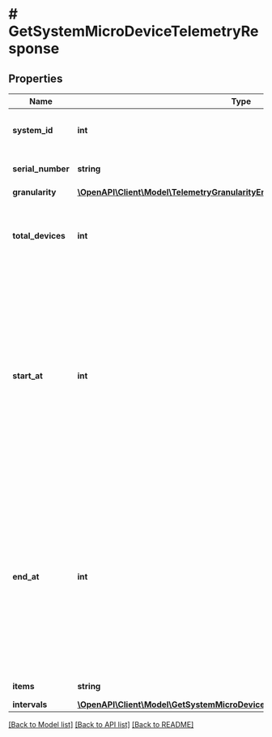 # # GetSystemMicroDeviceTelemetryResponse

## Properties

Name | Type | Description | Notes
------------ | ------------- | ------------- | -------------
**system_id** | **int** | Unique numeric ID of the system. | [optional]
**serial_number** | **string** | Device serial number. | [optional]
**granularity** | [**\OpenAPI\Client\Model\TelemetryGranularityEnum**](TelemetryGranularityEnum.md) |  | [optional]
**total_devices** | **int** | Shall always be 1 since this is telemetry from individual micros. | [optional]
**start_at** | **int** | Start time of the data series. Either start_date or start_at will be present. By default start_at will appear in response. If start_date parameter passed in the url then start_date field will appear in response. | [optional]
**end_at** | **int** | End time of the data series. Either end_date or end_at will be present. By default end_at will appear in response. If end_date parameter passed in the url then end_date field will appear in response. | [optional]
**items** | **string** | List key &#39;intervals&#39;. | [optional]
**intervals** | [**\OpenAPI\Client\Model\GetSystemMicroDeviceTelemetryResponseIntervalsInner[]**](GetSystemMicroDeviceTelemetryResponseIntervalsInner.md) |  | [optional]

[[Back to Model list]](../../README.md#models) [[Back to API list]](../../README.md#endpoints) [[Back to README]](../../README.md)
